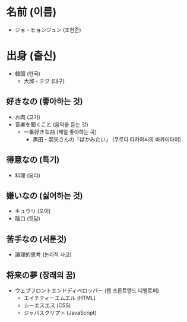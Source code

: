 # 名前 (이름)
 - ジョ・ヒョンジュン (조현준)
# 出身 (출신)
 - 韓国 (한국)
   - 大邱・テグ (대구)
## 好きなの (좋아하는 것)
 - お肉 (고기)
 - 音楽を聞くこと (음악을 듣는 것)
   - 一番好きな曲 (제일 좋아하는 곡)
      - 黒田・崇矢さんの「ばかみたい」 (쿠로다 타카야씨의 바카미타이)
## 得意なの (특기)
 - 料理 (요리)

## 嫌いなの (싫어하는 것)
 - キュウリ (오이)
 - 陰口 (뒷담)

## 苦手なの (서툰것)
 - 論理的思考 (논리적 사고)

## 将来の夢 (장래의 꿈)
 - ウェブフロントエンドディベロッパー (웹 프론트엔드 디벨로퍼)
   - エイチティーエムエル (HTML)
   - シーエスエス (CSS)
   - ジャバスクリプト (JavaScript)

